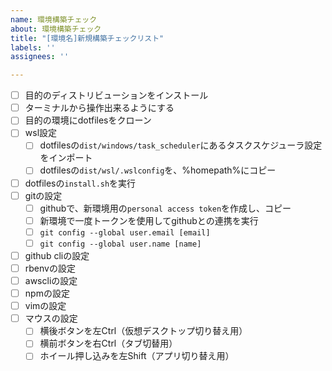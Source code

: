 ```yaml
---
name: 環境構築チェック
about: 環境構築チェック
title: "[環境名]新規構築チェックリスト"
labels: ''
assignees: ''

---
```


- [ ] 目的のディストリビューションをインストール
- [ ] ターミナルから操作出来るようにする
- [ ] 目的の環境にdotfilesをクローン
- [ ] wsl設定
  - [ ] dotfilesの`dist/windows/task_scheduler`にあるタスクスケジューラ設定をインポート
  - [ ] dotfilesの`dist/wsl/.wslconfig`を、%homepath%にコピー
- [ ] dotfilesの`install.sh`を実行
- [ ] gitの設定
  - [ ] githubで、新環境用の`personal access token`を作成し、コピー
  - [ ] 新環境で一度トークンを使用してgithubとの連携を実行
  - [ ] `git config --global user.email [email]`
  - [ ] `git config --global user.name [name]`
- [ ] github cliの設定
- [ ] rbenvの設定
- [ ] awscliの設定
- [ ] npmの設定
- [ ] vimの設定
- [ ] マウスの設定
  - [ ] 横後ボタンを左Ctrl（仮想デスクトップ切り替え用）
  - [ ] 横前ボタンを右Ctrl（タブ切替用）
  - [ ] ホイール押し込みを左Shift（アプリ切り替え用）
